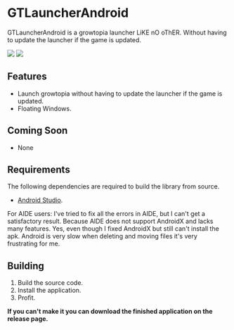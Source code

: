 # GTLauncherAndroid
GTLauncherAndroid is a growtopia launcher LiKE nO oThER. Without having to update the launcher if the game is updated.

![](https://cdn.discordapp.com/attachments/488978346072604682/916262099997581342/unknown.png)
![](https://cdn.discordapp.com/attachments/488978346072604682/916261969798004736/unknown.png)

## Features
- Launch growtopia without having to update the launcher if the game is updated.
- Floating Windows.

## Coming Soon
- None

## Requirements
The following dependencies are required to build the library from source.
- [Android Studio](https://developer.android.com/studio).

For AIDE users: I've tried to fix all the errors in AIDE, but I can't get a satisfactory result. Because AIDE does not support AndroidX and lacks many features. Yes, even though I fixed AndroidX but still can't install the apk.
Android is very slow when deleting and moving files it's very frustrating for me.

## Building
1. Build the source code.
2. Install the application.
3. Profit.

**If you can't make it you can download the finished application on the release page.**
